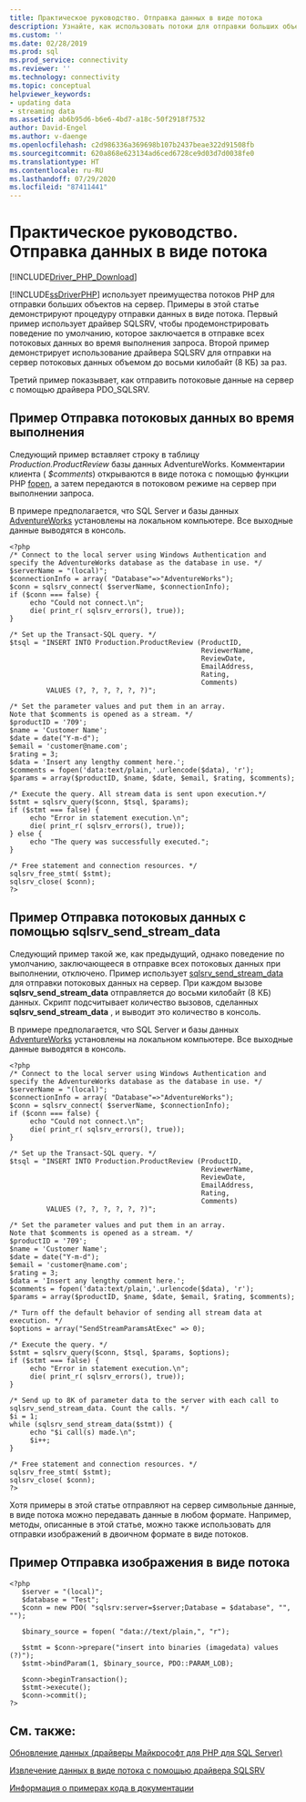 ```yaml
---
title: Практическое руководство. Отправка данных в виде потока
description: Узнайте, как использовать потоки для отправки больших объектов в базу данных с помощью драйверов Microsoft SQLSRV и PDO_SQLSRV для PHP для SQL Server.
ms.custom: ''
ms.date: 02/28/2019
ms.prod: sql
ms.prod_service: connectivity
ms.reviewer: ''
ms.technology: connectivity
ms.topic: conceptual
helpviewer_keywords:
- updating data
- streaming data
ms.assetid: ab6b95d6-b6e6-4bd7-a18c-50f2918f7532
author: David-Engel
ms.author: v-daenge
ms.openlocfilehash: c2d986336a369698b107b2437beae322d91508fb
ms.sourcegitcommit: 620a868e623134ad6ced6728ce9d03d7d0038fe0
ms.translationtype: HT
ms.contentlocale: ru-RU
ms.lasthandoff: 07/29/2020
ms.locfileid: "87411441"
---
```

# <a name="how-to-send-data-as-a-stream"></a>Практическое руководство. Отправка данных в виде потока
[!INCLUDE[Driver_PHP_Download](../../includes/driver_php_download.md)]

[!INCLUDE[ssDriverPHP](../../includes/ssdriverphp_md.md)] использует преимущества потоков PHP для отправки больших объектов на сервер. Примеры в этой статье демонстрируют процедуру отправки данных в виде потока. Первый пример использует драйвер SQLSRV, чтобы продемонстрировать поведение по умолчанию, которое заключается в отправке всех потоковых данных во время выполнения запроса. Второй пример демонстрирует использование драйвера SQLSRV для отправки на сервер потоковых данных объемом до восьми килобайт (8 КБ) за раз.  
  
Третий пример показывает, как отправить потоковые данные на сервер с помощью драйвера PDO_SQLSRV.  
  
## <a name="example-sending-stream-data-at-execution"></a>Пример Отправка потоковых данных во время выполнения
Следующий пример вставляет строку в таблицу *Production.ProductReview* базы данных AdventureWorks. Комментарии клиента ( *$comments*) открываются в виде потока с помощью функции PHP [fopen](https://php.net/manual/en/function.fopen.php), а затем передаются в потоковом режиме на сервер при выполнении запроса.  
  
В примере предполагается, что SQL Server и базы данных [AdventureWorks](https://github.com/Microsoft/sql-server-samples/tree/master/samples/databases/adventure-works) установлены на локальном компьютере. Все выходные данные выводятся в консоль.  
  
```  
<?php  
/* Connect to the local server using Windows Authentication and  
specify the AdventureWorks database as the database in use. */  
$serverName = "(local)";  
$connectionInfo = array( "Database"=>"AdventureWorks");  
$conn = sqlsrv_connect( $serverName, $connectionInfo);  
if ($conn === false) {
     echo "Could not connect.\n";  
     die( print_r( sqlsrv_errors(), true));  
}  
  
/* Set up the Transact-SQL query. */  
$tsql = "INSERT INTO Production.ProductReview (ProductID,   
                                               ReviewerName,  
                                               ReviewDate,  
                                               EmailAddress,  
                                               Rating,  
                                               Comments)  
         VALUES (?, ?, ?, ?, ?, ?)";  
  
/* Set the parameter values and put them in an array.  
Note that $comments is opened as a stream. */  
$productID = '709';  
$name = 'Customer Name';  
$date = date("Y-m-d");  
$email = 'customer@name.com';  
$rating = 3;  
$data = 'Insert any lengthy comment here.';
$comments = fopen('data:text/plain,'.urlencode($data), 'r');
$params = array($productID, $name, $date, $email, $rating, $comments);
  
/* Execute the query. All stream data is sent upon execution.*/  
$stmt = sqlsrv_query($conn, $tsql, $params);  
if ($stmt === false) {
     echo "Error in statement execution.\n";  
     die( print_r( sqlsrv_errors(), true));  
} else {
     echo "The query was successfully executed.";  
}  
  
/* Free statement and connection resources. */  
sqlsrv_free_stmt( $stmt);  
sqlsrv_close( $conn);  
?>  
```  
  
## <a name="example-sending-stream-data-using-sqlsrv_send_stream_data"></a>Пример Отправка потоковых данных с помощью sqlsrv_send_stream_data
Следующий пример такой же, как предыдущий, однако поведение по умолчанию, заключающееся в отправке всех потоковых данных при выполнении, отключено. Пример использует [sqlsrv_send_stream_data](../../connect/php/sqlsrv-send-stream-data.md) для отправки потоковых данных на сервер. При каждом вызове **sqlsrv_send_stream_data** отправляется до восьми килобайт (8 КБ) данных. Скрипт подсчитывает количество вызовов, сделанных **sqlsrv_send_stream_data** , и выводит это количество в консоль.  
  
В примере предполагается, что SQL Server и базы данных [AdventureWorks](https://github.com/Microsoft/sql-server-samples/tree/master/samples/databases/adventure-works) установлены на локальном компьютере. Все выходные данные выводятся в консоль.  
  
```  
<?php  
/* Connect to the local server using Windows Authentication and  
specify the AdventureWorks database as the database in use. */  
$serverName = "(local)";  
$connectionInfo = array( "Database"=>"AdventureWorks");  
$conn = sqlsrv_connect( $serverName, $connectionInfo);  
if ($conn === false) {
     echo "Could not connect.\n";  
     die( print_r( sqlsrv_errors(), true));  
}  
  
/* Set up the Transact-SQL query. */  
$tsql = "INSERT INTO Production.ProductReview (ProductID,   
                                               ReviewerName,  
                                               ReviewDate,  
                                               EmailAddress,  
                                               Rating,  
                                               Comments)  
         VALUES (?, ?, ?, ?, ?, ?)";  
  
/* Set the parameter values and put them in an array.  
Note that $comments is opened as a stream. */  
$productID = '709';  
$name = 'Customer Name';  
$date = date("Y-m-d");  
$email = 'customer@name.com';  
$rating = 3;  
$data = 'Insert any lengthy comment here.';
$comments = fopen('data:text/plain,'.urlencode($data), 'r');
$params = array($productID, $name, $date, $email, $rating, $comments);  
  
/* Turn off the default behavior of sending all stream data at  
execution. */  
$options = array("SendStreamParamsAtExec" => 0);  
  
/* Execute the query. */  
$stmt = sqlsrv_query($conn, $tsql, $params, $options);  
if ($stmt === false) {
     echo "Error in statement execution.\n";  
     die( print_r( sqlsrv_errors(), true));  
}  
  
/* Send up to 8K of parameter data to the server with each call to  
sqlsrv_send_stream_data. Count the calls. */  
$i = 1;  
while (sqlsrv_send_stream_data($stmt)) {
     echo "$i call(s) made.\n";  
     $i++;  
}  
  
/* Free statement and connection resources. */  
sqlsrv_free_stmt( $stmt);  
sqlsrv_close( $conn);  
?>  
```  
  
Хотя примеры в этой статье отправляют на сервер символьные данные, в виде потока можно передавать данные в любом формате. Например, методы, описанные в этой статье, можно также использовать для отправки изображений в двоичном формате в виде потоков.  
  
## <a name="example-sending-an-image-as-a-stream"></a>Пример Отправка изображения в виде потока 
  
```  
<?php  
   $server = "(local)";   
   $database = "Test";  
   $conn = new PDO( "sqlsrv:server=$server;Database = $database", "", "");  
  
   $binary_source = fopen( "data://text/plain,", "r");  
  
   $stmt = $conn->prepare("insert into binaries (imagedata) values (?)");  
   $stmt->bindParam(1, $binary_source, PDO::PARAM_LOB);   
  
   $conn->beginTransaction();  
   $stmt->execute();  
   $conn->commit();  
?>  
```  
  
## <a name="see-also"></a>См. также:  
[Обновление данных (драйверы Майкрософт для PHP для SQL Server)](../../connect/php/updating-data-microsoft-drivers-for-php-for-sql-server.md)

[Извлечение данных в виде потока с помощью драйвера SQLSRV](../../connect/php/retrieving-data-as-a-stream-using-the-sqlsrv-driver.md)

[Информация о примерах кода в документации](../../connect/php/about-code-examples-in-the-documentation.md)  
  
